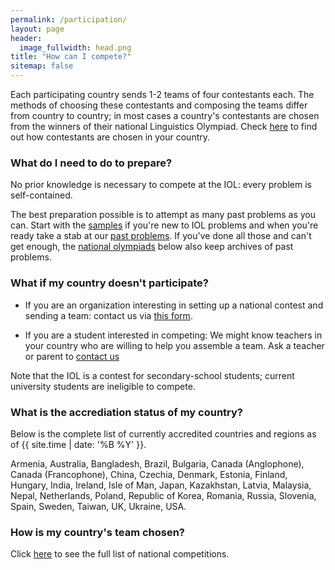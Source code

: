 ```yaml
---
permalink: /participation/
layout: page
header:
  image_fullwidth: head.png
title: "How can I compete?"
sitemap: false
---
```


Each participating country sends 1-2 teams of four contestants each.  The methods of choosing these contestants and composing the teams differ from country to country; in most cases a country's contestants are chosen from the winners of their national Linguistics Olympiad. Check [here](/local_organizers/) to find out how contestants are chosen in your country.

### What do I need to do to prepare?

No prior knowledge is necessary to compete at the IOL: every problem is self-contained.

The best preparation possible is to attempt as many past problems as you can.  Start with the [samples](/problems/samples/) if you're new to IOL problems and when you're ready take a stab at our [past problems](/problems/by_year/).  If you've done all those and can't get enough, the [national olympiads](#by_country) below also keep archives of past problems.

### What if my country doesn't participate?

* If you are an organization interesting in setting up a national contest and sending a team: contact us via [this form](/contact/).

* If you are a student interested in competing: We might know teachers in your country who are willing to help you assemble a team.  Ask a teacher or parent to [contact us](/contact/)

Note that the IOL is a contest for secondary-school students; current university students are ineligible to compete.

### What is the accrediation status of my country?

Below is the complete list of currently accredited countries and regions as of {{ site.time | date: '%B %Y' }}.

Armenia, Australia, Bangladesh, Brazil, Bulgaria, Canada (Anglophone), Canada (Francophone), China, Czechia, Denmark, Estonia, Finland, Hungary, India, Ireland, Isle of Man, Japan, Kazakhstan, Latvia, Malaysia, Nepal, Netherlands, Poland, Republic of Korea, Romania, Russia, Slovenia, Spain, Sweden, Taiwan, UK, Ukraine, USA.

### How is my country's team chosen?

Click [here](/local_organizers/) to see the full list of national competitions. 